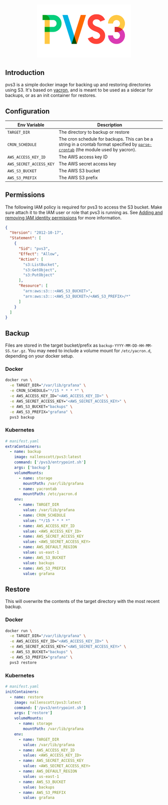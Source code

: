 <h1 align="center">
  <img src="pvs3.png" width=300 alt="">
</h1>

## Introduction

pvs3 is a simple docker image for backing up and restoring directories using S3. It's based on [yacron](https://github.com/gjcarneiro/yacron), and is meant to be used as a sidecar for backups, or as an init container for restores.

## Configuration

| Env Variable | Description |
| --- | --- |
| `TARGET_DIR` | The directory to backup or restore |
| `CRON_SCHEDULE` | The cron schedule for backups. This can be a string in a crontab format specified by [`parse-crontab`](https://github.com/josiahcarlson/parse-crontab) (the module used by yacron). |
| `AWS_ACCESS_KEY_ID` | The AWS access key ID |
| `AWS_SECRET_ACCESS_KEY` | The AWS secret access key |
| `AWS_S3_BUCKET` | The AWS S3 bucket |
| `AWS_S3_PREFIX` | The AWS S3 prefix |

## Permissions

The following IAM policy is required for pvs3 to access the S3 bucket. Make sure attach it to the IAM user or role that pvs3 is running as. See [Adding and removing IAM identity permissions](https://docs.aws.amazon.com/IAM/latest/UserGuide/access_policies_manage-attach-detach.html) for more information.

```json
{
  "Version": "2012-10-17",
  "Statement": [
    {
      "Sid": "pvs3",
      "Effect": "Allow",
      "Action": [
        "s3:ListBucket",
        "s3:GetObject",
        "s3:PutObject"
      ],
      "Resource": [
        "arn:aws:s3:::<AWS_S3_BUCKET>",
        "arn:aws:s3:::<AWS_S3_BUCKET>/<AWS_S3_PREFIX>/*"
      ]
    }
  ]
}
```

## Backup

Files are stored in the target bucket/prefix as `backup-YYYY-MM-DD-HH-MM-SS.tar.gz`. You may need to include a volume mount for `/etc/yacron.d`, depending on your docker setup.

### Docker

```bash
docker run \
  -e TARGET_DIR="/var/lib/grafana" \
  -e CRON_SCHEDULE="*/15 * * * *" \
  -e AWS_ACCESS_KEY_ID="<AWS_ACCESS_KEY_ID>" \
  -e AWS_SECRET_ACCESS_KEY="<AWS_SECRET_ACCESS_KEY>" \
  -e AWS_S3_BUCKET="backups" \
  -e AWS_S3_PREFIX="grafana" \
  pvs3 backup
```

### Kubernetes

```yaml
# manifest.yaml
extraContainers:
  - name: backup
    image: nallenscott/pvs3:latest
    command: ['/pvs3/entrypoint.sh']
    args: ['backup']
    volumeMounts:
      - name: storage
        mountPath: /var/lib/grafana
      - name: yacrontab
        mountPath: /etc/yacron.d
    env:
      - name: TARGET_DIR
        value: /var/lib/grafana
      - name: CRON_SCHEDULE
        value: "*/15 * * * *"
      - name: AWS_ACCESS_KEY_ID
        value: <AWS_ACCESS_KEY_ID>
      - name: AWS_SECRET_ACCESS_KEY
        value: <AWS_SECRET_ACCESS_KEY>
      - name: AWS_DEFAULT_REGION
        value: us-east-1
      - name: AWS_S3_BUCKET
        value: backups
      - name: AWS_S3_PREFIX
        value: grafana
```

## Restore

This will overwrite the contents of the target directory with the most recent backup.

### Docker

```bash
docker run \
  -e TARGET_DIR="/var/lib/grafana" \
  -e AWS_ACCESS_KEY_ID="<AWS_ACCESS_KEY_ID>" \
  -e AWS_SECRET_ACCESS_KEY="<AWS_SECRET_ACCESS_KEY>" \
  -e AWS_S3_BUCKET="backups" \
  -e AWS_S3_PREFIX="grafana" \
  pvs3 restore
```

### Kubernetes

```yaml
# manifest.yaml
initContainers:
  - name: restore
    image: nallenscott/pvs3:latest
    command: ['/pvs3/entrypoint.sh']
    args: ['restore']
    volumeMounts:
      - name: storage
        mountPath: /var/lib/grafana
    env:
      - name: TARGET_DIR
        value: /var/lib/grafana
      - name: AWS_ACCESS_KEY_ID
        value: <AWS_ACCESS_KEY_ID>
      - name: AWS_SECRET_ACCESS_KEY
        value: <AWS_SECRET_ACCESS_KEY>
      - name: AWS_DEFAULT_REGION
        value: us-east-1
      - name: AWS_S3_BUCKET
        value: backups
      - name: AWS_S3_PREFIX
        value: grafana
```
